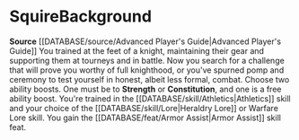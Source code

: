 ﻿---
ability:
- Strength
- Constitution
ability_boost:
- Strength
- Constitution
feat: '[[DATABASE/feat/Armor Assist|Armor Assist]]'
id: '178'
name: Squire
rarity: Common
skill:
- '[[DATABASE/skill/Athletics|Athletics]]'
- Heraldry [[DATABASE/skill/Lore|Lore]] or Warfare Lore.
source: '[[DATABASE/source/Advanced Player''s Guide|Advanced Player''s Guide]]'
subcategory: general
type: Background

---
# Squire<span class="item-type">Background</span>

**Source** [[DATABASE/source/Advanced Player's Guide|Advanced Player's Guide]] 
You trained at the feet of a knight, maintaining their gear and supporting them at tourneys and in battle. Now you search for a challenge that will prove you worthy of full knighthood, or you've spurned pomp and ceremony to test yourself in honest, albeit less formal, combat.
 Choose two ability boosts. One must be to **Strength** or **Constitution**, and one is a free ability boost.
 You're trained in the [[DATABASE/skill/Athletics|Athletics]] skill and your choice of the [[DATABASE/skill/Lore|Heraldry Lore]] or Warfare Lore skill. You gain the [[DATABASE/feat/Armor Assist|Armor Assist]] skill feat.